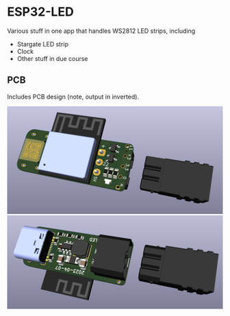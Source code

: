 # ESP32-LED

Various stuff in one app that handles WS2812 LED strips, including

- Stargate LED strip
- Clock
- Other stuff in due course

## PCB

Includes PCB design (note, output in inverted).

![Top](PCB/LED/top.png)
![Bottom](PCB/LED/bottom.png)